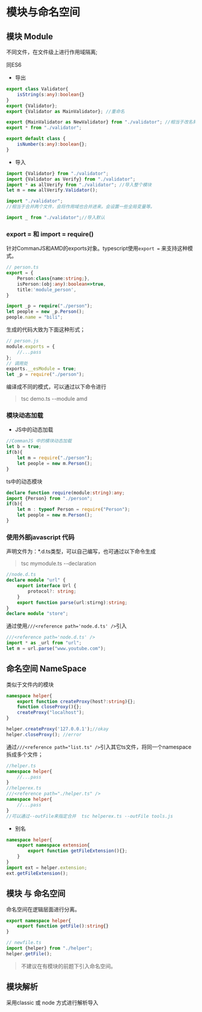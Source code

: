 
# 模块与命名空间

## 模块 Module

不同文件，在文件级上进行作用域隔离;

同ES6

* 导出

```typescript
export class Validator{
    isString(s:any):boolean{}
}
export {Validator};
export {Validator as MainValidator}; //重命名

export {MainValidator as NewValidator} from "./validator"; //相当于改名转发，并没有导入
export * from "./validator";

export default class {
    isNumber(s:any):boolean{};
}

```

* 导入

```typescript
import {Validator} from "./validator";
import {Validator as Verify} from "./validator";
import * as allVerify from "./validator"; //导入整个模块
let m = new allVerify.Validator();

import "./validator";
//相当于合并两个文件，会将作用域也合并进来。会设置一些全局变量等。

import _ from "./validator";//导入默认

```

### export = 和 import = require()

针对CommanJS和AMD的exports对象。typescript使用`export =` 来支持这种模式。

```typescript
// person.ts
export = {
    Person:class{name:string;},
    isPerson:(obj:any):boolean=>true,
    title:'module_person',
}

import _p = require("./person");
let people = new _p.Person();
people.name = "bili";
```

生成的代码大致为下面这种形式；

```typescript
// person.js
module.exports = {
    //...pass
};
// 调用处
exports.__esModule = true;
let _p = require("./person");

```

编译成不同的模式，可以通过以下命令进行

> tsc demo.ts --module amd

### 模块动态加载

* JS中的动态加载

```javascript
//CommanJS 中的模块动态加载
let b = true;
if(b){
    let m = require("./person");
    let people = new m.Person();
}

```

ts中的动态模块

```typescript
declare function require(module:string):any;
import {Person} from "./person";
if(b){
    let m : typeof Person = require("Person");
    let people = new m.Person();
}

```

### 使用外部javascript 代码

声明文件为：*.d.ts类型，可以自己编写，也可通过以下命令生成

> tsc mymodule.ts --declaration 

```typescript
//node.d.ts
declare module "url" {
    export interface Url {
        protocol?: string;
    }
    export function parse(url:stirng):string;
}
declare module "store";

```

通过使用`///<reference path='node.d.ts' />`引入

```typescript
///<reference path='node.d.ts' />
import * as _url from "url";
let m = url.parse("www.youtube.com");

```




## 命名空间 NameSpace

类似于文件内的模块

```typescript
namespace helper{
    export function createProxy(host?:string){};
    function closeProxy(){};
    createProxy("localhost");
}

helper.createProxy('127.0.0.1');//okay
helper.closeProxy(); //error

```

通过`///<reference path="list.ts" />`引入其它ts文件，将同一个namespace拆成多个文件；

```typescript
//helper.ts
namespace helper{
    //...pass
}
//helperex.ts
///<reference path="./helper.ts" />
namespace helper{
    //...pass
}
//可以通过--outFile来指定合并  tsc helperex.ts --outFile tools.js
```

* 别名

```typescript
namespace helper{
    export namespace extension{
        export function getFileExtension(){};
    }
}
import ext = helper.extension;
ext.getFileExtension();
```

## 模块 与 命名空间

命名空间在逻辑层面进行分离。

```typescript
export namespace helper{
    export function getFile():string{}
}

// newfile.ts
import {helper} from "./helper";
helper.getFile();
```
> 不建议在有模块的前题下引入命名空间。

## 模块解析

采用classic 或 node 方式进行解析导入


